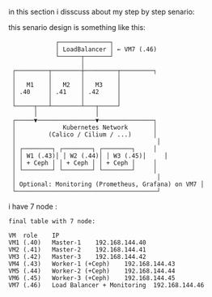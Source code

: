 
in this section i disscuss about my step by step senario:

this senario design is something like this:

    
                 ┌──────────────┐
                 │ LoadBalancer │ ← VM7 (.46)
                 └──────┬───────┘
                        │
     ┌─────────┬────────┼─────────┬─────────┐
     │         │        │         │
     │   M1    │   M2   │   M3    │
     │ .40     │ .41    │ .42     │
     │         │        │         │
     └─────┬───┴────────┴───┬─────┘
           │                │
     ┌─────▼────────────────▼───────────────┐
     │             Kubernetes Network       │
     │         (Calico / Cilium / ...)      │
     │                                       │
     │ ┌────────┐ ┌────────┐ ┌────────┐     │
     │ │ W1 (.43)│ │ W2 (.44)│ │ W3 (.45)│     │
     │ │ + Ceph │ │ + Ceph │ │ + Ceph │     │
     │ └────────┘ └────────┘ └────────┘     │
     │                                       │
     │ Optional: Monitoring (Prometheus, Grafana) on VM7 │
     └───────────────────────────────────────┘
    



i have 7 node :


    final table with 7 node:
    
    VM	role	IP 
    VM1 (.40)	Master-1	192.168.144.40
    VM2 (.41)	Master-2	192.168.144.41
    VM3 (.42)	Master-3	192.168.144.42
    VM4 (.43)	Worker-1 (+Ceph)	192.168.144.43
    VM5 (.44)	Worker-2 (+Ceph)	192.168.144.44
    VM6 (.45)	Worker-3 (+Ceph)	192.168.144.45
    VM7 (.46)	Load Balancer + Monitoring	192.168.144.46
    


















